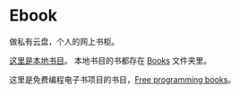 # Ebook
做私有云盘，个人的网上书柜。

[这里是本地书目](https://github.com/leonStone/Ebook/blob/master/%E7%9B%AE%E5%BD%95.md)。 本地书目的书都存在 [Books](https://github.com/leonStone/Ebook/tree/master/Books) 文件夹里。

这里是免费编程电子书项目的书目，[Free programming books](https://github.com/leonStone/free-programming-books/blob/master/free-programming-books.md)。

